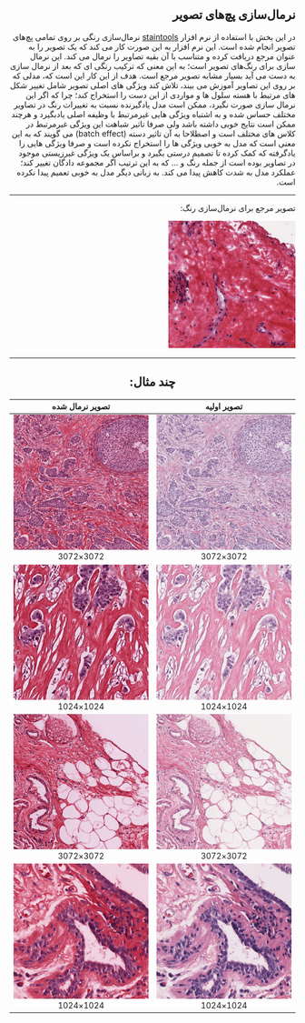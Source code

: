 <h2 style="direction:rtl">نرمال‌سازی پچ‌های تصویر</h2>
<div style="direction:rtl">
	در این بخش با استفاده از نرم افزار <a href="https://github.com/Peter554/StainTools">staintools</a> نرمال‌سازی رنگی بر روی تمامی پچ‌های تصویر انجام شده است. این نرم افزار به این صورت کار می کند که یک تصویر را به عنوان مرجع دریافت کرده و متناسب با آن بقیه تصاویر را نرمال می کند. این نرمال سازی برای رنگ‌های تصویر است؛ به این معنی که ترکیب رنگی ای که بعد از نرمال سازی به دست می آید بسیار مشابه تصویر مرجع است. هدف از این کار این است که، مدلی که بر روی این تصاویر آموزش می بیند، تلاش کند ویژگی های اصلی تصویر شامل تغییر شکل های مرتبط با هسته سلول ها و مواردی از این دست را استخراج کند؛ چرا که اگر این نرمال سازی صورت نگیرد، ممکن است مدل یادگیرنده نسبت به تغییرات رنگ در تصاویر مختلف حساس شده و به اشتباه ویژگی هایی غیرمرتبط با وظیفه اصلی یادبگیرد و هرچند ممکن است نتایج خوبی داشته باشد ولی صرفا تاثیر شباهت این ویژگی غیرمرتبط در کلاس های مختلف است و اصطلاحا به آن تاثیر دسته (batch effect) می گویند که به این معنی است که مدل به خوبی ویژگی ها را استخراج نکرده است و صرفا ویژگی هایی را یادگرفته که کمک کرده تا تصمیم درستی بگیرد و براساس یک ویژگی غیرزیستی موجود در تصاویر بوده است از جمله رنگ و … که به این ترتیب اگر مجموعه دادگان تغییر کند؛ عملکرد مدل به شدت کاهش پیدا می کند. به زبانی دیگر مدل به خوبی تعمیم پیدا نکرده است.
<div>

<hr>

<p>تصویر مرجع برای نرمال‌سازی رنگ:</p>
<img src="./colorstandard_brca.png" width="224">

<hr>

<h2 align="center">چند مثال:</h2>

تصویر اولیه             |  تصویر نرمال شده
:-------------------------:|:-------------------------:
![](./sample_images/74228_34292_1.png)3072×3072  |  ![](./sample_images/74228_34292.png)3072×3072
![](./sample_images/85492_25076_1.png)1024×1024  |  ![](./sample_images/85492_25076.png)1024×1024
![](./sample_images/86516_12788_1.png)3072×3072  |  ![](./sample_images/86516_12788.png)3072×3072
![](./sample_images/88564_24052_1.png)1024×1024  |  ![](./sample_images/88564_24052.png)1024×1024